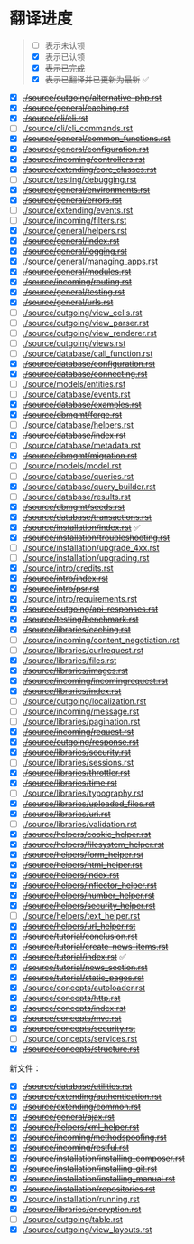 # 翻译进度

> - [ ] 表示未认领
> - [x] 表示已认领
> - [x] ~~表示已完成~~
> - [x] ~~表示已翻译并已更新为最新~~ :white_check_mark:

- [x] [~~./source/outgoing/alternative_php.rst~~](source/outgoing/alternative_php.rst)
- [x] [~~./source/general/caching.rst~~](source/general/caching.rst)
- [x] [~~./source/cli/cli.rst~~](source/cli/cli.rst)
- [ ] [./source/cli/cli_commands.rst](source/cli/cli_commands.rst)
- [x] [~~./source/general/common_functions.rst~~](source/general/common_functions.rst)
- [x] [~~./source/general/configuration.rst~~](source/general/configuration.rst)
- [x] [~~./source/incoming/controllers.rst~~](source/incoming/controllers.rst)
- [x] [~~./source/extending/core_classes.rst~~](source/extending/core_classes.rst)
- [ ] [./source/testing/debugging.rst](source/testing/debugging.rst)
- [x] [~~./source/general/environments.rst~~](source/general/environments.rst)
- [x] [~~./source/general/errors.rst~~](source/general/errors.rst)
- [ ] [./source/extending/events.rst](source/extending/events.rst)
- [ ] [./source/incoming/filters.rst](source/incoming/filters.rst)
- [x] [./source/general/helpers.rst](source/general/helpers.rst)
- [x] [~~./source/general/index.rst~~](source/general/index.rst)
- [x] [~~./source/general/logging.rst~~](source/general/logging.rst)
- [x] [./source/general/managing_apps.rst](source/general/managing_apps.rst)
- [x] [~~./source/general/modules.rst~~](source/general/modules.rst)
- [x] [~~./source/incoming/routing.rst~~](source/incoming/routing.rst)
- [x] [~~./source/general/testing.rst~~](source/general/testing.rst)
- [x] [~~./source/general/urls.rst~~](source/general/urls.rst)
- [ ] [./source/outgoing/view_cells.rst](source/outgoing/view_cells.rst)
- [ ] [./source/outgoing/view_parser.rst](source/outgoing/view_parser.rst)
- [ ] [./source/outgoing/view_renderer.rst](source/outgoing/view_renderer.rst)
- [ ] [./source/outgoing/views.rst](source/outgoing/views.rst)
- [ ] [./source/database/call_function.rst](source/database/call_function.rst)
- [x] [~~./source/database/configuration.rst~~](source/database/configuration.rst)
- [x] [~~./source/database/connecting.rst~~](source/database/connecting.rst)
- [ ] [./source/models/entities.rst](source/models/entities.rst)
- [ ] [./source/database/events.rst](source/database/events.rst)
- [x] [~~./source/database/examples.rst~~](source/database/examples.rst)
- [x] [~~./source/dbmgmt/forge.rst~~](source/dbmgmt/forge.rst)
- [ ] [./source/database/helpers.rst](source/database/helpers.rst)
- [x] [~~./source/database/index.rst~~](source/database/index.rst)
- [ ] [./source/database/metadata.rst](source/database/metadata.rst)
- [x] [~~./source/dbmgmt/migration.rst~~](source/dbmgmt/migration.rst)
- [ ] [./source/models/model.rst](source/models/model.rst)
- [ ] [./source/database/queries.rst](source/database/queries.rst)
- [x] [~~./source/database/query_builder.rst~~](source/database/query_builder.rst)
- [ ] [./source/database/results.rst](source/database/results.rst)
- [x] [~~./source/dbmgmt/seeds.rst~~](source/dbmgmt/seeds.rst)
- [x] [~~./source/database/transactions.rst~~](source/database/transactions.rst)
- [x] [~~./source/installation/index.rst~~](source/installation/index.rst) :white_check_mark:
- [x] [~~./source/installation/troubleshooting.rst~~](source/installation/troubleshooting.rst)
- [ ] [./source/installation/upgrade_4xx.rst](source/installation/upgrade_4xx.rst)
- [ ] [./source/installation/upgrading.rst](source/installation/upgrading.rst)
- [x] [./source/intro/credits.rst](source/intro/credits.rst)
- [x] [~~./source/intro/index.rst~~](source/intro/index.rst)
- [x] [~~./source/intro/psr.rst~~](source/intro/psr.rst)
- [x] [./source/intro/requirements.rst](source/intro/requirements.rst)
- [x] [~~./source/outgoing/api_responses.rst~~](source/outgoing/api_responses.rst)
- [x] [~~./source/testing/benchmark.rst~~](source/testing/benchmark.rst)
- [x] [~~./source/libraries/caching.rst~~](source/libraries/caching.rst)
- [ ] [./source/incoming/content_negotiation.rst](source/incoming/content_negotiation.rst)
- [ ] [./source/libraries/curlrequest.rst](source/libraries/curlrequest.rst)
- [x] [~~./source/libraries/files.rst~~](source/libraries/files.rst)
- [x] [~~./source/libraries/images.rst~~](source/libraries/images.rst)
- [x] [~~./source/incoming/incomingrequest.rst~~](source/incoming/incomingrequest.rst)
- [x] [~~./source/libraries/index.rst~~](source/libraries/index.rst)
- [ ] [./source/outgoing/localization.rst](source/outgoing/localization.rst)
- [ ] [./source/incoming/message.rst](source/incoming/message.rst)
- [ ] [./source/libraries/pagination.rst](source/libraries/pagination.rst)
- [x] [~~./source/incoming/request.rst~~](source/incoming/request.rst)
- [x] [~~./source/outgoing/response.rst~~](source/outgoing/response.rst)
- [x] [~~./source/libraries/security.rst~~](source/libraries/security.rst)
- [ ] [./source/libraries/sessions.rst](source/libraries/sessions.rst)
- [x] [~~./source/libraries/throttler.rst~~](source/libraries/throttler.rst)
- [x] [~~./source/libraries/time.rst~~](source/libraries/time.rst)
- [ ] [./source/libraries/typography.rst](source/libraries/typography.rst)
- [x] [~~./source/libraries/uploaded_files.rst~~](source/libraries/uploaded_files.rst)
- [x] [~~./source/libraries/uri.rst~~](source/libraries/uri.rst)
- [ ] [./source/libraries/validation.rst](source/libraries/validation.rst)
- [x] [~~./source/helpers/cookie_helper.rst~~](source/helpers/cookie_helper.rst)
- [x] [~~./source/helpers/filesystem_helper.rst~~](source/helpers/filesystem_helper.rst)
- [x] [~~./source/helpers/form_helper.rst~~](source/helpers/form_helper.rst)
- [x] [~~./source/helpers/html_helper.rst~~](source/helpers/html_helper.rst)
- [x] [~~./source/helpers/index.rst~~](source/helpers/index.rst)
- [x] [~~./source/helpers/inflector_helper.rst~~](source/helpers/inflector_helper.rst)
- [x] [~~./source/helpers/number_helper.rst~~](source/helpers/number_helper.rst)
- [x] [~~./source/helpers/security_helper.rst~~](source/helpers/security_helper.rst)
- [ ] [./source/helpers/text_helper.rst](source/helpers/text_helper.rst)
- [x] [~~./source/helpers/url_helper.rst~~](source/helpers/url_helper.rst)
- [x] [~~./source/tutorial/conclusion.rst~~](source/tutorial/conclusion.rst)
- [x] [~~./source/tutorial/create_news_items.rst~~](source/tutorial/create_news_items.rst)
- [x] [~~./source/tutorial/index.rst~~](source/tutorial/index.rst) :white_check_mark:
- [x] [~~./source/tutorial/news_section.rst~~](source/tutorial/news_section.rst)
- [x] [~~./source/tutorial/static_pages.rst~~](source/tutorial/static_pages.rst)
- [x] [~~./source/concepts/autoloader.rst~~](source/concepts/autoloader.rst)
- [x] [~~./source/concepts/http.rst~~](source/concepts/http.rst)
- [x] [~~./source/concepts/index.rst~~](source/concepts/index.rst)
- [x] [~~./source/concepts/mvc.rst~~](source/concepts/mvc.rst)
- [x] [~~./source/concepts/security.rst~~](source/concepts/security.rst)
- [ ] [./source/concepts/services.rst](source/concepts/services.rst)
- [x] [~~./source/concepts/structure.rst~~](source/concepts/structure.rst)

新文件：

- [x] [~~./source/database/utilities.rst~~](source/database/utilities.rst)
- [x] [~~./source/extending/authentication.rst~~](source/extending/authentication.rst)
- [x] [~~./source/extending/common.rst~~](source/extending/common.rst)
- [x] [~~./source/general/ajax.rst~~](source/general/ajax.rst)
- [x] [~~./source/helpers/xml_helper.rst~~](source/helpers/xml_helper.rst)
- [x] [~~./source/incoming/methodspoofing.rst~~](source/incoming/methodspoofing.rst)
- [x] [~~./source/incoming/restful.rst~~](source/incoming/restful.rst)
- [x] [~~./source/installation/installing_composer.rst~~](source/installation/installing_composer.rst)
- [x] [~~./source/installation/installing_git.rst~~](source/installation/installing_git.rst)
- [x] [~~./source/installation/installing_manual.rst~~](source/installation/installing_manual.rst)
- [x] [~~./source/installation/repositories.rst~~](source/installation/repositories.rst)
- [x] [./source/installation/running.rst](source/installation/running.rst)
- [x] [~~./source/libraries/encryption.rst~~](source/libraries/encryption.rst)
- [ ] [./source/outgoing/table.rst](source/outgoing/table.rst)
- [x] [~~./source/outgoing/view_layouts.rst~~](source/outgoing/view_layouts.rst)
